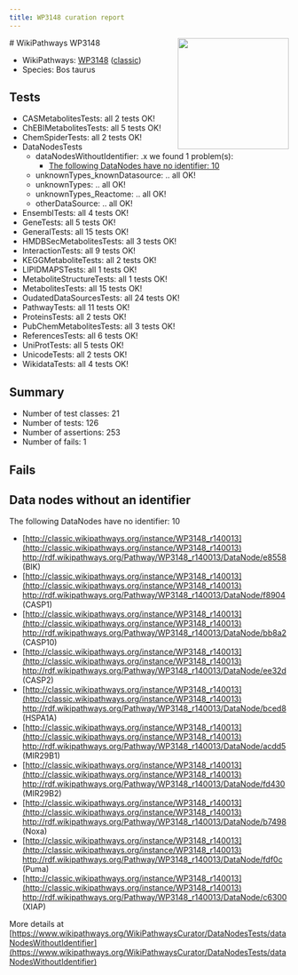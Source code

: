 ```yaml
---
title: WP3148 curation report
---
```


<img style="float: right; width: 200px" src="https://upload.wikimedia.org/wikipedia/commons/thumb/8/83/Wplogo_with_text_500.png/640px-Wplogo_with_text_500.png" />
# WikiPathways WP3148

* WikiPathways: [WP3148](https://wikipathways.org/pathways/WP3148) ([classic](https://classic.wikipathways.org/instance/WP3148))
* Species: Bos taurus
## Tests
* CASMetabolitesTests: all 2 tests OK!
* ChEBIMetabolitesTests: all 5 tests OK!
* ChemSpiderTests: all 2 tests OK!
* DataNodesTests
    * dataNodesWithoutIdentifier: .x we found 1 problem(s):
        * [The following DataNodes have no identifier: 10](#8792c490)
    * unknownTypes_knownDatasource: .. all OK!
    * unknownTypes: .. all OK!
    * unknownTypes_Reactome: .. all OK!
    * otherDataSource: .. all OK!
* EnsemblTests: all 4 tests OK!
* GeneTests: all 5 tests OK!
* GeneralTests: all 15 tests OK!
* HMDBSecMetabolitesTests: all 3 tests OK!
* InteractionTests: all 9 tests OK!
* KEGGMetaboliteTests: all 2 tests OK!
* LIPIDMAPSTests: all 1 tests OK!
* MetaboliteStructureTests: all 1 tests OK!
* MetabolitesTests: all 15 tests OK!
* OudatedDataSourcesTests: all 24 tests OK!
* PathwayTests: all 11 tests OK!
* ProteinsTests: all 2 tests OK!
* PubChemMetabolitesTests: all 3 tests OK!
* ReferencesTests: all 6 tests OK!
* UniProtTests: all 5 tests OK!
* UnicodeTests: all 2 tests OK!
* WikidataTests: all 4 tests OK!


## Summary

* Number of test classes: 21
* Number of tests: 126
* Number of assertions: 253
* Number of fails: 1

## Fails

<a name="8792c490" />

## Data nodes without an identifier

The following DataNodes have no identifier: 10

* [http://classic.wikipathways.org/instance/WP3148_r140013](http://classic.wikipathways.org/instance/WP3148_r140013) http://rdf.wikipathways.org/Pathway/WP3148_r140013/DataNode/e8558 (BIK)
* [http://classic.wikipathways.org/instance/WP3148_r140013](http://classic.wikipathways.org/instance/WP3148_r140013) http://rdf.wikipathways.org/Pathway/WP3148_r140013/DataNode/f8904 (CASP1)
* [http://classic.wikipathways.org/instance/WP3148_r140013](http://classic.wikipathways.org/instance/WP3148_r140013) http://rdf.wikipathways.org/Pathway/WP3148_r140013/DataNode/bb8a2 (CASP10)
* [http://classic.wikipathways.org/instance/WP3148_r140013](http://classic.wikipathways.org/instance/WP3148_r140013) http://rdf.wikipathways.org/Pathway/WP3148_r140013/DataNode/ee32d (CASP2)
* [http://classic.wikipathways.org/instance/WP3148_r140013](http://classic.wikipathways.org/instance/WP3148_r140013) http://rdf.wikipathways.org/Pathway/WP3148_r140013/DataNode/bced8 (HSPA1A)
* [http://classic.wikipathways.org/instance/WP3148_r140013](http://classic.wikipathways.org/instance/WP3148_r140013) http://rdf.wikipathways.org/Pathway/WP3148_r140013/DataNode/acdd5 (MIR29B1)
* [http://classic.wikipathways.org/instance/WP3148_r140013](http://classic.wikipathways.org/instance/WP3148_r140013) http://rdf.wikipathways.org/Pathway/WP3148_r140013/DataNode/fd430 (MIR29B2)
* [http://classic.wikipathways.org/instance/WP3148_r140013](http://classic.wikipathways.org/instance/WP3148_r140013) http://rdf.wikipathways.org/Pathway/WP3148_r140013/DataNode/b7498 (Noxa)
* [http://classic.wikipathways.org/instance/WP3148_r140013](http://classic.wikipathways.org/instance/WP3148_r140013) http://rdf.wikipathways.org/Pathway/WP3148_r140013/DataNode/fdf0c (Puma)
* [http://classic.wikipathways.org/instance/WP3148_r140013](http://classic.wikipathways.org/instance/WP3148_r140013) http://rdf.wikipathways.org/Pathway/WP3148_r140013/DataNode/c6300 (XIAP)


More details at [https://www.wikipathways.org/WikiPathwaysCurator/DataNodesTests/dataNodesWithoutIdentifier](https://www.wikipathways.org/WikiPathwaysCurator/DataNodesTests/dataNodesWithoutIdentifier)

